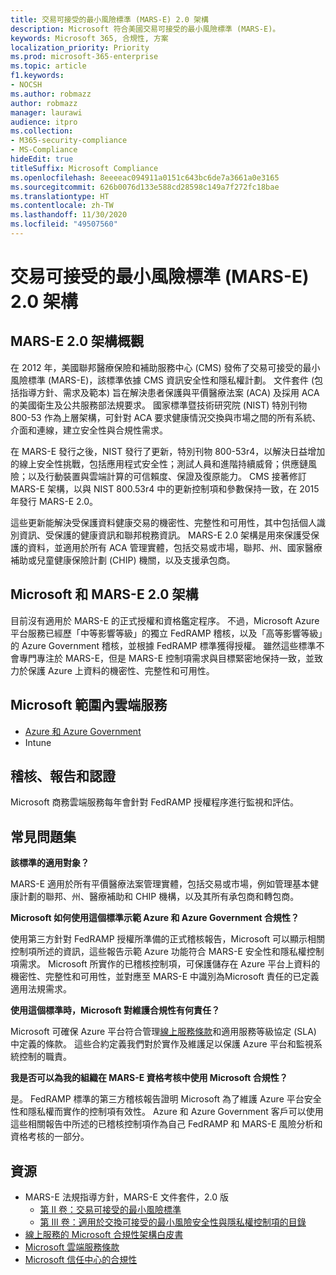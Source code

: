 ```yaml
---
title: 交易可接受的最小風險標準 (MARS-E) 2.0 架構
description: Microsoft 符合美國交易可接受的最小風險標準 (MARS-E)。
keywords: Microsoft 365, 合規性, 方案
localization_priority: Priority
ms.prod: microsoft-365-enterprise
ms.topic: article
f1.keywords:
- NOCSH
ms.author: robmazz
author: robmazz
manager: laurawi
audience: itpro
ms.collection:
- M365-security-compliance
- MS-Compliance
hideEdit: true
titleSuffix: Microsoft Compliance
ms.openlocfilehash: 8eeeeac094911a0151c643bc6de7a3661a0e3165
ms.sourcegitcommit: 626b0076d133e588cd28598c149a7f272fc18bae
ms.translationtype: HT
ms.contentlocale: zh-TW
ms.lasthandoff: 11/30/2020
ms.locfileid: "49507560"
---
```

# <a name="minimum-acceptable-risk-standards-for-exchanges-mars-e-20-framework"></a>交易可接受的最小風險標準 (MARS-E) 2.0 架構

## <a name="mars-e-20-framework-overview"></a>MARS-E 2.0 架構概觀

在 2012 年，美國聯邦醫療保險和補助服務中心 (CMS) 發佈了交易可接受的最小風險標準 (MARS-E)，該標準依據 CMS 資訊安全性和隱私權計劃。 文件套件 (包括指導方針、需求及範本) 旨在解決患者保護與平價醫療法案 (ACA) 及採用 ACA 的美國衛生及公共服務部法規要求。 國家標準暨技術研究院 (NIST) 特別刊物 800-53 作為上層架構，可針對 ACA 要求健康情況交換與市場之間的所有系統、介面和連線，建立安全性與合規性需求。

在 MARS-E 發行之後，NIST 發行了更新，特別刊物 800-53r4，以解決日益增加的線上安全性挑戰，包括應用程式安全性；測試人員和進階持續威脅；供應鏈風險；以及行動裝置與雲端計算的可信賴度、保證及復原能力。 CMS 接著修訂 MARS-E 架構，以與 NIST 800.53r4 中的更新控制項和參數保持一致，在 2015 年發行 MARS-E 2.0。

這些更新能解決受保護資料健康交易的機密性、完整性和可用性，其中包括個人識別資訊、受保護的健康資訊和聯邦稅務資訊。 MARS-E 2.0 架構是用來保護受保護的資料，並適用於所有 ACA 管理實體，包括交易或市場，聯邦、州、國家醫療補助或兒童健康保險計劃 (CHIP) 機關，以及支援承包商。

## <a name="microsoft-and-mars-e-20-framework"></a>Microsoft 和 MARS-E 2.0 架構

目前沒有適用於 MARS-E 的正式授權和資格鑑定程序。 不過，Microsoft Azure 平台服務已經歷「中等影響等級」的獨立 FedRAMP 稽核，以及「高等影響等級」的 Azure Government 稽核，並根據 FedRAMP 標準獲得授權。 雖然這些標準不會專門專注於 MARS-E，但是 MARS-E 控制項需求與目標緊密地保持一致，並致力於保護 Azure 上資料的機密性、完整性和可用性。

## <a name="microsoft-in-scope-cloud-services"></a>Microsoft 範圍內雲端服務

- [Azure 和 Azure Government](https://aka.ms/AzureCompliance)
- Intune

## <a name="audits-reports-and-certificates"></a>稽核、報告和認證

Microsoft 商務雲端服務每年會針對 FedRAMP 授權程序進行監視和評估。

## <a name="frequently-asked-questions"></a>常見問題集

**該標準的適用對象？**

MARS-E 適用於所有平價醫療法案管理實體，包括交易或市場，例如管理基本健康計劃的聯邦、州、醫療補助和 CHIP 機構，以及其所有承包商和轉包商。

**Microsoft 如何使用這個標準示範 Azure 和 Azure Government 合規性？**

使用第三方針對 FedRAMP 授權所準備的正式稽核報告，Microsoft 可以顯示相關控制項所述的資訊，這些報告示範 Azure 功能符合 MARS-E 安全性和隱私權控制項需求。 Microsoft 所實作的已稽核控制項，可保護儲存在 Azure 平台上資料的機密性、完整性和可用性，並對應至 MARS-E 中識別為Microsoft 責任的已定義適用法規需求。

**使用這個標準時，Microsoft 對維護合規性有何責任？**

Microsoft 可確保 Azure 平台符合管理[線上服務條款](https://www.microsoftvolumelicensing.com/DocumentSearch.aspx?Mode=3&DocumentTypeId=31)和適用服務等級協定 (SLA) 中定義的條款。 這些合約定義我們對於實作及維護足以保護 Azure 平台和監視系統控制的職責。

**我是否可以為我的組織在 MARS-E 資格考核中使用 Microsoft 合規性？**

是。 FedRAMP 標準的第三方稽核報告證明 Microsoft 為了維護 Azure 平台安全性和隱私權而實作的控制項有效性。 Azure 和 Azure Government 客戶可以使用這些相關報告中所述的已稽核控制項作為自己 FedRAMP 和 MARS-E 風險分析和資格考核的一部分。

## <a name="resources"></a>資源

- MARS-E 法規指導方針，MARS-E 文件套件，2.0 版
    - [第 II 卷：交易可接受的最小風險標準](https://www.cms.gov/CCIIO/Resources/Regulations-and-Guidance/Downloads/2-MARS-E-v2-0-Minimum-Acceptable-Risk-Standards-for-Exchanges-11102015.pdf)
    - [第 III 卷：適用於交換可接受的最小風險安全性與隱私權控制項的目錄](https://www.cms.gov/CCIIO/Resources/Regulations-and-Guidance/Downloads/3-MARS-E-v2-0-Catalog-of-Security-and-Privacy-Controls-11102015.pdf)
- [線上服務的 Microsoft 合規性架構白皮書](https://aka.ms/compliance-framework)
- [Microsoft 雲端服務條款](https://www.microsoftvolumelicensing.com/DocumentSearch.aspx?Mode=3&DocumentTypeId=31)
- [Microsoft 信任中心的合規性](https://www.microsoft.com/trust-center/compliance/compliance-overview)
